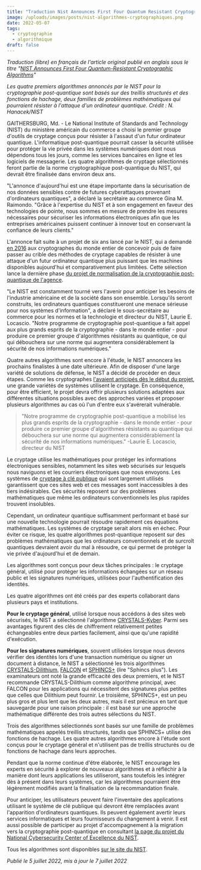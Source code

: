 ```yaml
---
title: "Traduction Nist Announces First Four Quantum Resistant Cryptographic Algorithms"
image: /uploads/images/posts/nist-algorithmes-cryptographiques.png
date: 2022-05-07
tags:
  - cryptographie
  - algorithmique
draft: false
---
```


*Traduction (libre) en français de l'article original publié en anglais sous le titre "[NIST Announces First Four Quantum-Resistant Cryptographic Algorithms](https://www.nist.gov/news-events/news/2022/07/nist-announces-first-four-quantum-resistant-cryptographic-algorithms)"*


*Les quatre premiers algorithmes annoncés par le NIST pour la cryptographie post-quantique sont basés sur des treillis structurés et des fonctions de hachage, deux familles de problèmes mathématiques qui pourraient résister à l'attaque d'un ordinateur quantique.
Crédit : N. Hanacek/NIST*

GAITHERSBURG, Md. - Le National Institute of Standards and Technology (NIST) du ministère américain du commerce a choisi le premier groupe d'outils de cryptage conçus pour résister à l'assaut d'un futur ordinateur quantique.
L'informatique post-quantique pourrait casser la sécurité utilisée pour protéger la vie privée dans les systèmes numériques dont nous dépendons tous les jours, comme les services bancaires en ligne et les logiciels de messagerie.
Les quatre algorithmes de cryptage sélectionnés feront partie de la norme cryptographique post-quantique du NIST, qui devrait être finalisée dans environ deux ans.

"L'annonce d'aujourd'hui est une étape importante dans la sécurisation de nos données sensibles contre de futures cyberattaques provenant d'ordinateurs quantiques", a déclaré la secrétaire au commerce Gina M. Raimondo. "Grâce à l'expertise du NIST et à son engagement en faveur des technologies de pointe, nous sommes en mesure de prendre les mesures nécessaires pour sécuriser les informations électroniques afin que les entreprises américaines puissent continuer à innover tout en conservant la confiance de leurs clients."

L'annonce fait suite à un projet de six ans lancé par le NIST, qui a demandé [en 2016](https://www.nist.gov/news-events/news/2016/12/nist-asks-public-help-future-proof-electronic-information) aux cryptographes du monde entier de concevoir puis de faire passer au crible des méthodes de cryptage capables de résister à une attaque d'un futur ordinateur quantique plus puissant que les machines disponibles aujourd'hui et comparativement plus limitées. Cette sélection lance la dernière phase [du projet de normalisation de la cryptographie post-quantique de l'agence](https://csrc.nist.gov/Projects/Post-Quantum-Cryptography/Post-Quantum-Cryptography-Standardization).

"Le NIST est constamment tourné vers l'avenir pour anticiper les besoins de l'industrie américaine et de la société dans son ensemble.
Lorsqu'ils seront construits, les ordinateurs quantiques constitueront une menace sérieuse pour nos systèmes d'information", a déclaré le sous-secrétaire au commerce pour les normes et la technologie et directeur du NIST, Laurie E. Locascio. "Notre programme de cryptographie post-quantique a fait appel aux plus grands esprits de la cryptographie - dans le monde entier - pour produire ce premier groupe d'algorithmes résistants au quantique, ce qui qui débouchera sur une norme qui augmentera considérablement la sécurité de nos informations numériques."

Quatre autres algorithmes sont encore à l'étude, le NIST annoncera les prochains finalistes à une date ultérieure. Afin de disposer d'une large variété de solutions de défense, le NIST a décidé de procèder en deux étapes. Comme les cryptographes [l'avaient anticipés dès le début du projet](https://www.nist.gov/news-events/news/2016/04/nist-kicks-effort-defend-encrypted-data-quantum-computer-threat), une grande variétés de systèmes utilisent le cryptage. En conséquence, pour être efficient, le projet devra offrir plusieurs solutions adaptées aux différentes situations possibles avec des approches variées et proposer plusieurs algorithmes au cas où l'un d'entre eux s'avérerait vulnérable.

> "Notre programme de cryptographie post-quantique a mobilisé les plus grands esprits de la cryptographie - dans le monde entier - pour produire ce premier groupe d'algorithmes résistants au quantique qui débouchera sur une norme qui augmentera considérablement la sécurité de nos informations numériques." -Laurie E. Locascio, directeur du NIST

Le cryptage utilise les mathématiques pour protéger les informations électroniques sensibles, notamment les sites web sécurisés sur lesquels nous naviguons et les courriers électroniques que nous envoyons. Les systèmes de [cryptage à clé publique](https://csrc.nist.gov/glossary/term/public_key_cryptography) qui sont largement utilisés garantissent que ces sites web et ces messages sont inaccessibles à des tiers indésirables. Ces sécurités reposent sur des problèmes mathématiques que même les ordinateurs conventionnels les plus rapides trouvent insolubles.

Cependant, un ordinateur quantique suffisamment performant et basé sur une nouvelle technologie pourrait résoudre rapidement ces équations mathématiques. Les systèmes de cryptage serait alors mis en échec. Pour éviter ce risque, les quatre algorithmes post-quantique reposent sur des problèmes mathématiques que les ordinateurs conventionnels et de surcroît quantiques devraient avoir du mal à résoudre, ce qui permet de protéger la vie privée d'aujourd'hui et de demain.

Les algorithmes sont conçus pour deux tâches principales : le cryptage général, utilisé pour protéger les informations échangées sur un réseau public et les signatures numériques, utilisées pour l'authentification des identités.

Les quatre algorithmes ont été créés par des experts collaborant dans plusieurs pays et institutions. 

**Pour le cryptage général**, utilisé lorsque nous accédons à des sites web sécurisés, le NIST a sélectionné l'algorithme [CRYSTALS-Kyber](https://pq-crystals.org/kyber/index.shtml). Parmi ses avantages figurent des clés de chiffrement relativement petites échangeables entre deux parties facilement, ainsi que qu'une rapidité d'exécution.

**Pour les signatures numériques**, souvent utilisées lorsque nous devons vérifier des identités lors d'une transaction numérique ou signer un document à distance, le NIST a sélectionné les trois algorithmes [CRYSTALS-Dilithium](https://pq-crystals.org/dilithium/index.shtml), [FALCON](https://falcon-sign.info/) et [SPHINCS+](https://sphincs.org/) (lire "Sphincs plus").
Les examinateurs ont noté la grande efficacité des deux premiers, et le NIST recommande CRYSTALS-Dilithium comme algorithme principal, avec FALCON pour les applications qui nécessitent des signatures plus petites que celles que Dilithium peut fournir.
Le troisième, SPHINCS+, est un peu plus gros et plus lent que les deux autres, mais il est précieux en tant que sauvegarde pour une raison principale : il est basé sur une approche mathématique différente des trois autres sélections du NIST.

Trois des algorithmes sélectionnés sont basés sur une famille de problèmes mathématiques appelés treillis structurés, tandis que SPHINCS+ utilise des fonctions de hachage. Les quatre autres algorithmes encore à l'étude sont conçus pour le cryptage général et n'utilisent pas de treillis structurés ou de fonctions de hachage dans leurs approches. 

Pendant que la norme continue d'être élaborée, le NIST encourage les experts en sécurité à explorer de nouveaux algorithmes et à réfléchir à la manière dont leurs applications les utiliseront, sans toutefois les intégrer dès à présent dans leurs systèmes, car les algorithmes pourraient être légèrement modifiés avant la finalisation de la recommandation finale.

Pour anticiper, les utilisateurs peuvent faire l'inventaire des applications utilisant le système de clé publique qui devront être remplacées avant l'apparition d'ordinateurs quantiques. Ils peuvent également avertir leurs services informatiques et leurs fournisseurs du changement à venir.
Il est aussi possible de participer au projet d'accompagnement à la migration vers la cryptographie post-quantique en consultant [la page du projet du National Cybersecurity Center of Excellence du NIST](https://www.nccoe.nist.gov/crypto-agility-considerations-migrating-post-quantum-cryptographic-algorithms=).  

Tous les algorithmes sont disponibles [sur le site du NIST](https://csrc.nist.gov/Projects/post-quantum-cryptography/post-quantum-cryptography-standardization/round-3-submissions).


*Publié le 5 juillet 2022, mis à jour le 7 juillet 2022*

